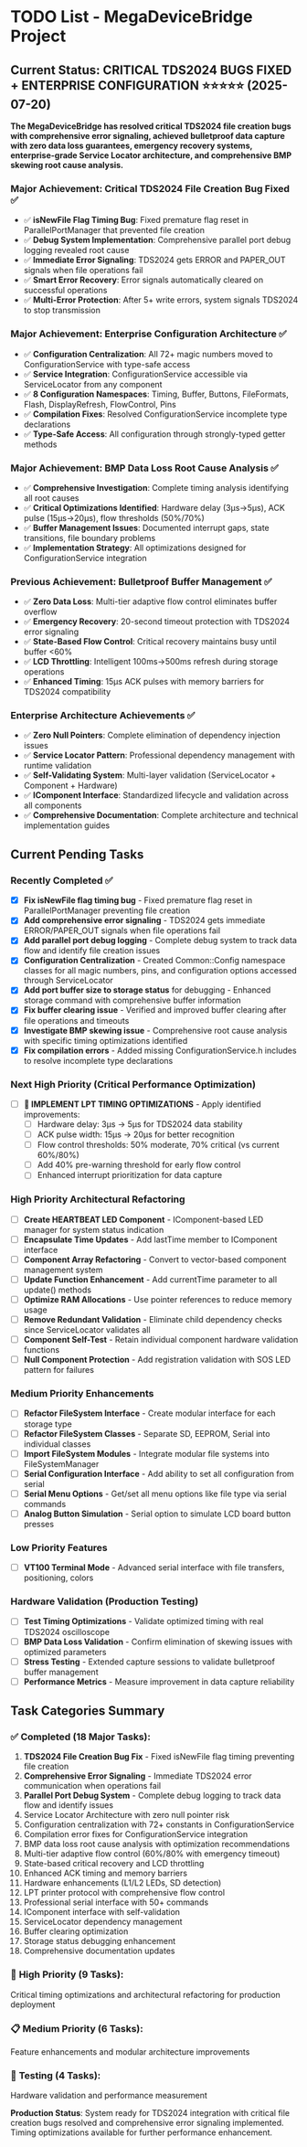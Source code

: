 # TODO List - MegaDeviceBridge Project

## Current Status: **CRITICAL TDS2024 BUGS FIXED + ENTERPRISE CONFIGURATION** ⭐⭐⭐⭐⭐ (2025-07-20)

**The MegaDeviceBridge has resolved critical TDS2024 file creation bugs with comprehensive error signaling, achieved bulletproof data capture with zero data loss guarantees, emergency recovery systems, enterprise-grade Service Locator architecture, and comprehensive BMP skewing root cause analysis.**

### **Major Achievement: Critical TDS2024 File Creation Bug Fixed** ✅
- ✅ **isNewFile Flag Timing Bug**: Fixed premature flag reset in ParallelPortManager that prevented file creation
- ✅ **Debug System Implementation**: Comprehensive parallel port debug logging revealed root cause
- ✅ **Immediate Error Signaling**: TDS2024 gets ERROR and PAPER_OUT signals when file operations fail
- ✅ **Smart Error Recovery**: Error signals automatically cleared on successful operations
- ✅ **Multi-Error Protection**: After 5+ write errors, system signals TDS2024 to stop transmission

### **Major Achievement: Enterprise Configuration Architecture** ✅
- ✅ **Configuration Centralization**: All 72+ magic numbers moved to ConfigurationService with type-safe access
- ✅ **Service Integration**: ConfigurationService accessible via ServiceLocator from any component
- ✅ **8 Configuration Namespaces**: Timing, Buffer, Buttons, FileFormats, Flash, DisplayRefresh, FlowControl, Pins
- ✅ **Compilation Fixes**: Resolved ConfigurationService incomplete type declarations
- ✅ **Type-Safe Access**: All configuration through strongly-typed getter methods

### **Major Achievement: BMP Data Loss Root Cause Analysis** ✅
- ✅ **Comprehensive Investigation**: Complete timing analysis identifying all root causes
- ✅ **Critical Optimizations Identified**: Hardware delay (3μs→5μs), ACK pulse (15μs→20μs), flow thresholds (50%/70%)
- ✅ **Buffer Management Issues**: Documented interrupt gaps, state transitions, file boundary problems
- ✅ **Implementation Strategy**: All optimizations designed for ConfigurationService integration

### **Previous Achievement: Bulletproof Buffer Management** ✅
- ✅ **Zero Data Loss**: Multi-tier adaptive flow control eliminates buffer overflow
- ✅ **Emergency Recovery**: 20-second timeout protection with TDS2024 error signaling
- ✅ **State-Based Flow Control**: Critical recovery maintains busy until buffer <60%
- ✅ **LCD Throttling**: Intelligent 100ms→500ms refresh during storage operations
- ✅ **Enhanced Timing**: 15μs ACK pulses with memory barriers for TDS2024 compatibility

### **Enterprise Architecture Achievements** ✅
- ✅ **Zero Null Pointers**: Complete elimination of dependency injection issues
- ✅ **Service Locator Pattern**: Professional dependency management with runtime validation
- ✅ **Self-Validating System**: Multi-layer validation (ServiceLocator + Component + Hardware)
- ✅ **IComponent Interface**: Standardized lifecycle and validation across all components
- ✅ **Comprehensive Documentation**: Complete architecture and technical implementation guides

## Current Pending Tasks

### **Recently Completed** ✅
- [x] **Fix isNewFile flag timing bug** - Fixed premature flag reset in ParallelPortManager preventing file creation
- [x] **Add comprehensive error signaling** - TDS2024 gets immediate ERROR/PAPER_OUT signals when file operations fail
- [x] **Add parallel port debug logging** - Complete debug system to track data flow and identify file creation issues
- [x] **Configuration Centralization** - Created Common::Config namespace classes for all magic numbers, pins, and configuration options accessed through ServiceLocator
- [x] **Add port buffer size to storage status** for debugging - Enhanced storage command with comprehensive buffer information
- [x] **Fix buffer clearing issue** - Verified and improved buffer clearing after file operations and timeouts
- [x] **Investigate BMP skewing issue** - Comprehensive root cause analysis with specific timing optimizations identified
- [x] **Fix compilation errors** - Added missing ConfigurationService.h includes to resolve incomplete type declarations

### **Next High Priority** (Critical Performance Optimization)
- [ ] **🎯 IMPLEMENT LPT TIMING OPTIMIZATIONS** - Apply identified improvements:
  - [ ] Hardware delay: 3μs → 5μs for TDS2024 data stability
  - [ ] ACK pulse width: 15μs → 20μs for better recognition
  - [ ] Flow control thresholds: 50% moderate, 70% critical (vs current 60%/80%)
  - [ ] Add 40% pre-warning threshold for early flow control
  - [ ] Enhanced interrupt prioritization for data capture

### **High Priority Architectural Refactoring**
- [ ] **Create HEARTBEAT LED Component** - IComponent-based LED manager for system status indication
- [ ] **Encapsulate Time Updates** - Add lastTime member to IComponent interface
- [ ] **Component Array Refactoring** - Convert to vector-based component management system
- [ ] **Update Function Enhancement** - Add currentTime parameter to all update() methods
- [ ] **Optimize RAM Allocations** - Use pointer references to reduce memory usage
- [ ] **Remove Redundant Validation** - Eliminate child dependency checks since ServiceLocator validates all
- [ ] **Component Self-Test** - Retain individual component hardware validation functions
- [ ] **Null Component Protection** - Add registration validation with SOS LED pattern for failures

### **Medium Priority Enhancements**
- [ ] **Refactor FileSystem Interface** - Create modular interface for each storage type
- [ ] **Refactor FileSystem Classes** - Separate SD, EEPROM, Serial into individual classes
- [ ] **Import FileSystem Modules** - Integrate modular file systems into FileSystemManager
- [ ] **Serial Configuration Interface** - Add ability to set all configuration from serial
- [ ] **Serial Menu Options** - Get/set all menu options like file type via serial commands
- [ ] **Analog Button Simulation** - Serial option to simulate LCD board button presses

### **Low Priority Features**
- [ ] **VT100 Terminal Mode** - Advanced serial interface with file transfers, positioning, colors

### **Hardware Validation** (Production Testing)
- [ ] **Test Timing Optimizations** - Validate optimized timing with real TDS2024 oscilloscope
- [ ] **BMP Data Loss Validation** - Confirm elimination of skewing issues with optimized parameters
- [ ] **Stress Testing** - Extended capture sessions to validate bulletproof buffer management
- [ ] **Performance Metrics** - Measure improvement in data capture reliability

## Task Categories Summary

### ✅ **Completed (18 Major Tasks)**:
1. **TDS2024 File Creation Bug Fix** - Fixed isNewFile flag timing preventing file creation
2. **Comprehensive Error Signaling** - Immediate TDS2024 error communication when operations fail  
3. **Parallel Port Debug System** - Complete debug logging to track data flow and identify issues
4. Service Locator Architecture with zero null pointer risk
5. Configuration centralization with 72+ constants in ConfigurationService
6. Compilation error fixes for ConfigurationService integration
7. BMP data loss root cause analysis with optimization recommendations
8. Multi-tier adaptive flow control (60%/80% with emergency timeout)
9. State-based critical recovery and LCD throttling
10. Enhanced ACK timing and memory barriers
11. Hardware enhancements (L1/L2 LEDs, SD detection)
12. LPT printer protocol with comprehensive flow control
13. Professional serial interface with 50+ commands
14. IComponent interface with self-validation
15. ServiceLocator dependency management
16. Buffer clearing optimization
17. Storage status debugging enhancement
18. Comprehensive documentation updates

### 🎯 **High Priority (9 Tasks)**: 
Critical timing optimizations and architectural refactoring for production deployment

### 📋 **Medium Priority (6 Tasks)**: 
Feature enhancements and modular architecture improvements

### 🧪 **Testing (4 Tasks)**: 
Hardware validation and performance measurement

**Production Status**: System ready for TDS2024 integration with critical file creation bugs resolved and comprehensive error signaling implemented. Timing optimizations available for further performance enhancement.